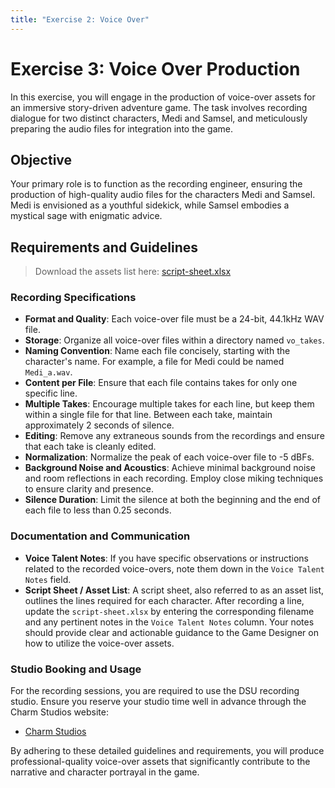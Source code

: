 ```yaml
---
title: "Exercise 2: Voice Over"
---
```


# Exercise 3: Voice Over Production

In this exercise, you will engage in the production of voice-over assets for an immersive story-driven adventure game. The task involves recording dialogue for two distinct characters, Medi and Samsel, and meticulously preparing the audio files for integration into the game.

## Objective

Your primary role is to function as the recording engineer, ensuring the production of high-quality audio files for the characters Medi and Samsel. Medi is envisioned as a youthful sidekick, while Samsel embodies a mystical sage with enigmatic advice.

## Requirements and Guidelines

> Download the assets list here: [script-sheet.xlsx](script-sheet.xlsx)

### Recording Specifications

- **Format and Quality**: Each voice-over file must be a 24-bit, 44.1kHz WAV file.
- **Storage**: Organize all voice-over files within a directory named `vo_takes`.
- **Naming Convention**: Name each file concisely, starting with the character's name. For example, a file for Medi could be named `Medi_a.wav`.
- **Content per File**: Ensure that each file contains takes for only one specific line.
- **Multiple Takes**: Encourage multiple takes for each line, but keep them within a single file for that line. Between each take, maintain approximately 2 seconds of silence.
- **Editing**: Remove any extraneous sounds from the recordings and ensure that each take is cleanly edited.
- **Normalization**: Normalize the peak of each voice-over file to -5 dBFs.
- **Background Noise and Acoustics**: Achieve minimal background noise and room reflections in each recording. Employ close miking techniques to ensure clarity and presence.
- **Silence Duration**: Limit the silence at both the beginning and the end of each file to less than 0.25 seconds.

### Documentation and Communication

- **Voice Talent Notes**: If you have specific observations or instructions related to the recorded voice-overs, note them down in the `Voice Talent Notes` field.
- **Script Sheet / Asset List**: A script sheet, also referred to as an asset list, outlines the lines required for each character. After recording a line, update the `script-sheet.xlsx` by entering the corresponding filename and any pertinent notes in the `Voice Talent Notes` column. Your notes should provide clear and actionable guidance to the Game Designer on how to utilize the voice-over assets.

### Studio Booking and Usage

For the recording sessions, you are required to use the DSU recording studio. Ensure you reserve your studio time well in advance through the Charm Studios website:

- [Charm Studios](https://sites.google.com/view/charmstudios?pli=1)

By adhering to these detailed guidelines and requirements, you will produce professional-quality voice-over assets that significantly contribute to the narrative and character portrayal in the game.

<!-- # Exercise 3: Voice Over

## Assignment

You are tasked with recording voice over assets for an upcoming story based adventure game.

You are to record the voice over assets for two characters, **Medi** and **Samsel**. **Medi** is a young sidekick companion to the main character. **Samsel** is a mystical old sage whose advice is not always helpful. Both characters' avatars are gender non-specific.

You will record voice over assets and deliver them, along with an updated [`script-sheet.xlsx`](script-sheet.xlsx) file.

> Download the assets list here: [script-sheet.xlsx](script-sheet.xlsx)

You can read the lines yourself or recruit voice over talent, but **You are required to be the recording engineer.** I will be looking for well recorded/edited audio, not perfect performances.

### Audio asset requirements

- **Each file must be a 24bit, 44.1kHz .wav file.**
- Each sound should be in a directory called `vo_takes`
- Filenames should be short, and start with the character name:
  - For example:
    - `Medi_a.wav`
- Each file should only contain takes for one line
- Multiple takes for each line are encouraged
  - please keep to one file per line reading
  - please edit out any extraneous sounds
  - keep ~2 seconds of silence between each take
- Each file should be peak normalized to -5 dBFs
- Each take should have minimal background noise and room reflections
- Each take should be close mic'd
- Each file should have less than 0.25 seconds of silence at beginning
- Each file should have less than 0.25 seconds of silence at ending

### Communication

If needed, please leave any notes on the sounds provided in the `Voice Talent Notes` field.

An script sheet / asset list is provided with a list of requested lines. **Update `script-sheet.xlsx` with the filename, and any notes you have for the game designer.** Notes should be clear in meaning and directed toward the Game Designer in how to use the sound.

### Studio Usage

You must use the DSU recording studio for this project. Studio time is booked through the Charm Studios Website:

- [Charm Studios](https://sites.google.com/view/charmstudios?pli=1) -->
